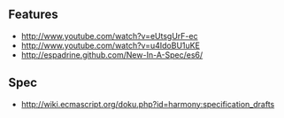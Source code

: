 ## Features

* http://www.youtube.com/watch?v=eUtsgUrF-ec
* http://www.youtube.com/watch?v=u4IdoBU1uKE
* http://espadrine.github.com/New-In-A-Spec/es6/

## Spec

* http://wiki.ecmascript.org/doku.php?id=harmony:specification_drafts
